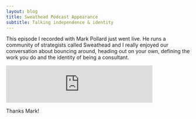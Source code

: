 ```yaml
---
layout: blog
title: Sweathead Podcast Appearance
subtitle: Talking independence & identity
---
```


This episode I recorded with Mark Pollard just went live. He runs a community of strategists called Sweathead and I really enjoyed our conversation about bouncing around, heading out on your own, defining the work you do and the identity of being a consultant.

<iframe src="https://anchor.fm/sweathead-with-mark-pollard/embed/episodes/The-Strategic-Independent---Tom-Crichtlow--Consultant-e5ea7d/a-aoldj2" height="102px" width="400px" frameborder="0" scrolling="no"></iframe>

Thanks Mark!